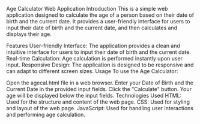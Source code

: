 Age Calculator Web Application
Introduction
This is a simple web application designed to calculate the age of a person based on their date of birth and the current date. It provides a user-friendly interface for users to input their date of birth and the current date, and then calculates and displays their age.

Features
User-friendly Interface: The application provides a clean and intuitive interface for users to input their date of birth and the current date.
Real-time Calculation: Age calculation is performed instantly upon user input.
Responsive Design: The application is designed to be responsive and can adapt to different screen sizes.
Usage
To use the Age Calculator:

Open the agecal.html file in a web browser.
Enter your Date of Birth and the Current Date in the provided input fields.
Click the "Calculate" button.
Your age will be displayed below the input fields.
Technologies Used
HTML: Used for the structure and content of the web page.
CSS: Used for styling and layout of the web page.
JavaScript: Used for handling user interactions and performing age calculation.

